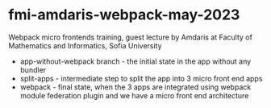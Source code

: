 # fmi-amdaris-webpack-may-2023

Webpack micro frontends training, guest lecture by Amdaris at Faculty of Mathematics and Informatics, Sofia University

- app-without-webpack branch - the initial state in the app without any bundler
- split-apps - intermediate step to split the app into 3 micro front end apps
- webpack - final state, when the 3 apps are integrated using webpack module federation plugin and we have a micro front end architecture